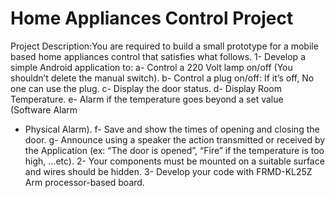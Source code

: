 # Home Appliances Control Project
 
Project Description:You are required to build a small prototype for a 
mobile based home appliances control that satisfies what follows.
1- Develop a simple Android application to:
a- Control a 220 Volt lamp on/off (You shouldn’t delete the manual 
switch).
b- Control a plug on/off: If it’s off, No one can use the plug.
c- Display the door status.
d- Display Room Temperature.
e- Alarm if the temperature goes beyond a set value (Software Alarm 
+ Physical Alarm).
f- Save and show the times of opening and closing the door.
g- Announce using a speaker the action transmitted or received by the 
Application (ex: “The door is opened”, “Fire” if the temperature is 
too high, …etc).
2- Your components must be mounted on a suitable surface and 
wires should be hidden.
3- Develop your code with FRMD-KL25Z Arm processor-based board.

